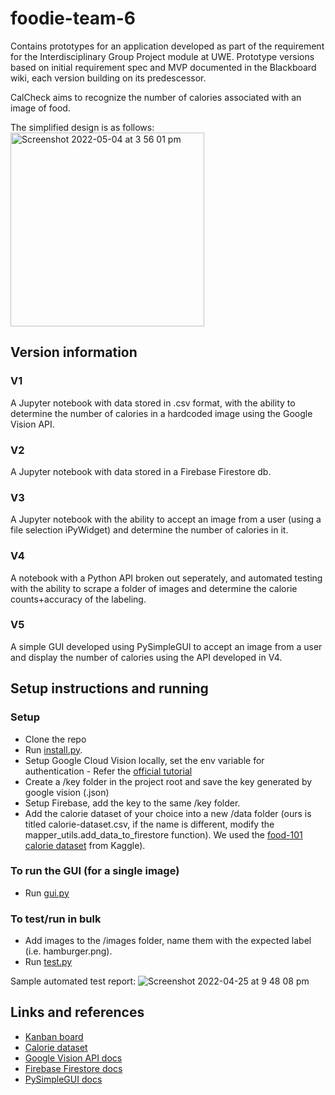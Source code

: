# foodie-team-6
Contains prototypes for an application developed as part of the requirement for the Interdisciplinary Group Project module at UWE. 
Prototype versions based on initial requirement spec and MVP documented in the Blackboard wiki, each version building on its predescessor. 

CalCheck aims to recognize the number of calories associated with an image of food.

The simplified design is as follows:
<img width="310" alt="Screenshot 2022-05-04 at 3 56 01 pm" src="https://user-images.githubusercontent.com/8774488/166711112-016dc409-7e5d-4e3e-8db1-05f13d1c25df.png">

## Version information
### V1
A Jupyter notebook with data stored in .csv format, with the ability to determine the number of calories in a hardcoded image using the Google Vision API.

### V2
A Jupyter notebook with data stored in a Firebase Firestore db.

### V3
A Jupyter notebook with the ability to accept an image from a user (using a file selection iPyWidget) and determine the number of calories in it.

### V4
A notebook with a Python API broken out seperately, and automated testing with the ability to scrape a folder of images and determine the calorie counts+accuracy of the labeling.

### V5 
A simple GUI developed using PySimpleGUI to accept an image from a user and display the number of calories using the API developed in V4.

## Setup instructions and running
### Setup
* Clone the repo 
* Run [install.py](https://github.com/nutellaweera/foodie-team-6/blob/main/mvp_refactored/install.py).
* Setup Google Cloud Vision locally, set the env variable for authentication - Refer the [official tutorial](https://codelabs.developers.google.com/codelabs/cloud-vision-api-python#1)
* Create a /key folder in the project root and save the key generated by google vision (.json)
* Setup Firebase, add the key to the same /key folder.
* Add the calorie dataset of your choice into a new /data folder (ours is titled calorie-dataset.csv, if the name is different, modify the mapper_utils.add_data_to_firestore function). We used the [food-101 calorie dataset](https://www.kaggle.com/datasets/vaishnavivenkatesan/food-and-their-calories) from Kaggle).

### To run the GUI (for a single image)
* Run [gui.py](https://github.com/nutellaweera/foodie-team-6/blob/main/mvp_refactored/gui.py) 

### To test/run in bulk
* Add images to the /images folder, name them with the expected label (i.e. hamburger.png).
* Run [test.py](https://github.com/nutellaweera/foodie-team-6/blob/main/mvp_refactored/test.py)

Sample automated test report:
![Screenshot 2022-04-25 at 9 48 08 pm](https://user-images.githubusercontent.com/8774488/166497283-ac402f8d-fb56-4e4d-908a-a2a8e4a41fd4.png)


## Links and references
* [Kanban board](https://github.com/users/nutellaweera/projects/1)
* [Calorie dataset](https://www.kaggle.com/datasets/vaishnavivenkatesan/food-and-their-calories)
* [Google Vision API docs](https://cloud.google.com/vision/docs)
* [Firebase Firestore docs](https://firebase.google.com/docs/firestore)
* [PySimpleGUI docs](https://pysimplegui.readthedocs.io/en/latest/)
